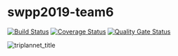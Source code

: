 # swpp2019-team6 

[![Build Status](https://travis-ci.org/swsnu/swpp2019-team6.svg?branch=master)](https://travis-ci.org/swsnu/swpp2019-team6)
[![Coverage Status](https://coveralls.io/repos/github/swsnu/swpp2019-team6/badge.svg?branch=master&kill_cache=1&service=github)](https://coveralls.io/github/swsnu/swpp2019-team6?branch=master)
[![Quality Gate Status](https://sonarcloud.io/api/project_badges/measure?project=swsnu_swpp2019-team6&metric=alert_status)](https://sonarcloud.io/dashboard?id=swsnu_swpp2019-team6)

![triplannet_title](https://user-images.githubusercontent.com/37146511/70999237-58276880-211c-11ea-8a2d-27ac0062c427.png)
